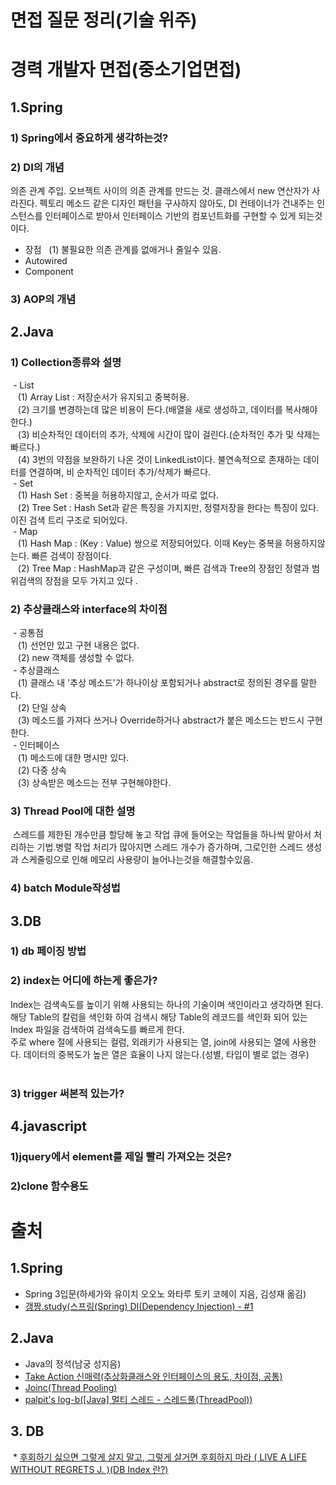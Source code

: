 
면접 질문 정리(기술 위주)
======================
# 경력 개발자 면접(중소기업면접)
## 1.Spring
### 1) Spring에서 중요하게 생각하는것?

### 2) DI의 개념
의존 관계 주입. 오브젝트 사이의 의존 관계를 만드는 것. 클래스에서 new 연산자가 사라진다. 펙토리 메소드 같은 디자인 패턴을 구사하지 않아도, DI 컨테이너가 건내주는 인스턴스를 인터페이스로 받아서 인터페이스 기반의 컴포넌트화를 구현할 수 있게 되는것이다.
 - 장점
   (1) 불필요한 의존 관계를 없애거나 줄일수 있음.<br/>
 - Autowired<br/>
 - Component<br/>
### 3) AOP의 개념

## 2.Java
### 1) Collection종류와 설명
  - List<br/>
    (1) Array List : 저장순서가 유지되고 중복허용.<br/>
    (2) 크기를 변경하는데 많은 비용이 든다.(배열을 새로 생성하고, 데이터를 복사해야한다.)<br/>
    (3) 비순차적인 데이터의 추가, 삭제에 시간이 많이 걸린다.(순차적인 추가 및 삭제는 빠르다.)<br/>
    (4) 3번의 약점을 보완하기 나온 것이 LinkedList이다. 불연속적으로 존재하는 데이터를 연결하며, 비 순차적인 데이터 추가/삭제가 빠르다.<br/>
  - Set<br/>
    (1) Hash Set : 중복을 허용하지않고, 순서가 따로 없다.<br/>
    (2) Tree Set : Hash Set과 같은 특징을 가지지만, 정렬저장을 한다는 특징이 있다. 이진 검색 트리 구조로 되어있다.<br/>
  - Map<br/>
    (1) Hash Map : (Key : Value) 쌍으로 저장되어있다. 이때 Key는 중복을 허용하지않는다. 빠른 검색이 장점이다.<br/>
    (2) Tree Map : HashMap과 같은 구성이며, 빠른 검색과 Tree의 장점인 정렬과 범위검색의 장점을 모두 가지고 있다 .<br/>
### 2) 추상클래스와 interface의 차이점

  - 공통점<br/>
    (1) 선언만 있고 구현 내용은 없다.<br/>
    (2) new 객체를 생성할 수 없다.<br/>
  - 추상클래스<br/>
    (1) 클래스 내 '추상 메소드'가 하나이상 포함되거나 abstract로 정의된 경우를 말한다.<br/>
    (2) 단일 상속<br/>
    (3) 메소드를 가져다 쓰거나 Override하거나 abstract가 붙은 메소드는 반드시 구현한다.<br/>
  - 인터페이스<br/>
    (1) 메소드에 대한 명시만 있다.<br/>
    (2) 다중 상속<br/>
    (3) 상속받은 메소드는 전부 구현해야한다.<br/>

### 3) Thread Pool에 대한 설명

  스레드를 제한된 개수만큼 할당해 놓고 작업 큐에 들어오는 작업들을 하나씩 맡아서 처리하는 기법.병렬 작업 처리가 많아지면 스레드 개수가 증가하며, 그로인한 스레드 생성과 스케줄링으로 인해 메모리 사용량이 늘어나는것을 해결할수있음.<br/>
   
### 4) batch Module작성법

## 3.DB
### 1) db 페이징 방법
### 2) index는 어디에 하는게 좋은가?
Index는 검색속도를 높이기 위해 사용되는 하나의 기술이며 색인이라고 생각하면 된다. 해당 Table의 칼럼을 색인화 하여 검색시 해당 Table의 레코드를 색인화 되어 있는 Index 파일을 검색하여 검색속도를 빠르게 한다.</br>
  주로 where 절에 사용되는 컬럼, 외래키가 사용되는 열, join에 사용되는 열에 사용한다. 데이터의 중복도가 높은 열은 효율이 나지 않는다.(성별, 타입이 별로 없는 경우)</br>
  
### 3) trigger 써본적 있는가?

## 4.javascript
### 1)jquery에서 element를 제일 빨리 가져오는 것은?
### 2)clone 함수용도

# 출처
## 1.Spring
 * Spring 3입문(하세가와 유이치 오오노 와타루 토키 코헤이 지음, 김성재 옮김)
 * [갱짱.study(스프링(Spring) DI(Dependency Injection) - #1](http://gangzzang.tistory.com/entry/%EC%8A%A4%ED%94%84%EB%A7%81Spring-IoCDIInversion-of-ControlDependency-Injection)
 ## 2.Java
 * Java의 정석(남궁 성지음)
 * [Take Action 신매력(추상화클래스와 인터페이스의 용도, 차이점, 공통)](http://marobiana.tistory.com/58)
 * [Joinc(Thread Pooling)](https://www.joinc.co.kr/w/Site/Thread/Advanced/ThreadPool)
 * [palpit's log-b([Java] 멀티 스레드 - 스레드풀(ThreadPool))](http://palpit.tistory.com/732)
 ## 3. DB
  * [후회하기 싫으면 그렇게 살지 말고, 그렇게 살거면 후회하지 마라 ( LIVE A LIFE WITHOUT REGRETS J. )(DB Index 란?)](https://lalwr.blogspot.kr/2016/02/db-index.html)
